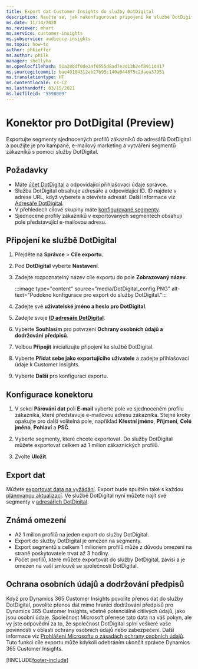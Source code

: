 ```yaml
---
title: Export dat Customer Insights do služby DotDigital
description: Naučte se, jak nakonfigurovat připojení ke službě DotDigital.
ms.date: 11/14/2020
ms.reviewer: mhart
ms.service: customer-insights
ms.subservice: audience-insights
ms.topic: how-to
author: phkieffer
ms.author: philk
manager: shellyha
ms.openlocfilehash: 51a28bdf0de34f0555d8ad7e3d13b2ef8911d417
ms.sourcegitcommit: bae40184312ab27b95c140a044875c2daea37951
ms.translationtype: HT
ms.contentlocale: cs-CZ
ms.lasthandoff: 03/15/2021
ms.locfileid: "5598009"
---
```

# <a name="connector-for-dotdigital-preview"></a>Konektor pro DotDigital (Preview)

Exportujte segmenty sjednocených profilů zákazníků do adresářů DotDigital a použijte je pro kampaně, e-mailový marketing a vytváření segmentů zákazníků s pomocí služby DotDigital. 

## <a name="prerequisites"></a>Požadavky

-   Máte [účet DotDigital](https://dotdigital.com/) a odpovídající přihlašovací údaje správce.
-   Služba DotDigital obsahuje adresáře a odpovídající ID. ID najdete v adrese URL, když vyberete a otevřete adresář. Další informace viz [Adresáře DotDigital](https://support.dotdigital.com/hc/articles/212211968-Creating-an-address-book).
-   V přehledech cílové skupiny máte [konfigurované segmenty](segments.md).
-   Sjednocené profily zákazníků v exportovaných segmentech obsahují pole představující e-mailovou adresu.

## <a name="connect-to-dotdigital"></a>Připojení ke službě DotDigital

1. Přejděte na **Správce** > **Cíle exportu**.

1. Pod **DotDigital** vyberte **Nastavení**.

1. Zadejte rozpoznatelný název cíle exportu do pole **Zobrazovaný název**.

   :::image type="content" source="media/DotDigital_config.PNG" alt-text="Podokno konfigurace pro export do služby DotDigital.":::

1. Zadejte své **uživatelské jméno a heslo pro DotDigital**.

1. Zadejte svoje **[ID adresáře DotDigital](https://support.dotdigital.com/hc/articles/212211968-Creating-an-address-book)**.

1. Vyberte **Souhlasím** pro potvrzení **Ochrany osobních údajů a dodržování předpisů**.

1. Volbou **Připojit** inicializujte připojení ke službě DotDigital.

1. Vyberte **Přidat sebe jako exportujícího uživatele** a zadejte přihlašovací údaje k Customer Insights.

1. Vyberte **Další** pro konfiguraci exportu.

## <a name="configure-the-connector"></a>Konfigurace konektoru

1. V sekci **Párování dat** poli **E-mail** vyberte pole ve sjednoceném profilu zákazníka, které představuje e-mailovou adresu zákazníka. Stejné kroky opakujte pro další volitelná pole, například **Křestní jméno**, **Příjmení**, **Celé jméno**, **Pohlaví** a **PSČ**.

1. Vyberte segmenty, které chcete exportovat. Do služby DotDigital můžete exportovat celkem až 1 milion zákaznických profilů.

1. Zvolte **Uložit**.

## <a name="export-the-data"></a>Export dat

Můžete [exportovat data na vyžádání](export-destinations.md). Export bude spuštěn také s každou [plánovanou aktualizací](system.md#schedule-tab). Ve službě DotDigital nyní můžete najít své segmenty v [adresářích DotDigital](https://support.dotdigital.com/hc/articles/212211968-Creating-an-address-book).

## <a name="known-limitations"></a>Známá omezení

- Až 1 milion profilů na jeden export do služby DotDigital.
- Export do služby DotDigital je omezen na segmenty.
- Export segmentů s celkem 1 milionem profilů může z důvodu omezení na straně poskytovatele trvat až 3 hodiny. 
- Počet profilů, které můžete exportovat do služby DotDigital, závisí a je omezen na vaší smlouvě se společností DotDigital.

## <a name="data-privacy-and-compliance"></a>Ochrana osobních údajů a dodržování předpisů

Když pro Dynamics 365 Customer Insights povolíte přenos dat do služby DotDigital, povolíte přenos dat mimo hranici dodržování předpisů pro Dynamics 365 Customer Insights, včetně potenciálně citlivých údajů, jako jsou osobní údaje. Společnost Microsoft přenese tato data na váš pokyn, ale vy jste odpovědní za to, že společnost DotDigital splní veškeré vaše povinnosti v oblasti ochrany osobních údajů nebo zabezpečení. Další informace viz [Prohlášení Microsoftu o zásadách ochrany osobních údajů](https://go.microsoft.com/fwlink/?linkid=396732).
Tuto funkci cíle exportu může kdykoli odebráním ukončit správce Dynamics 365 Customer Insights.


[!INCLUDE[footer-include](../includes/footer-banner.md)]